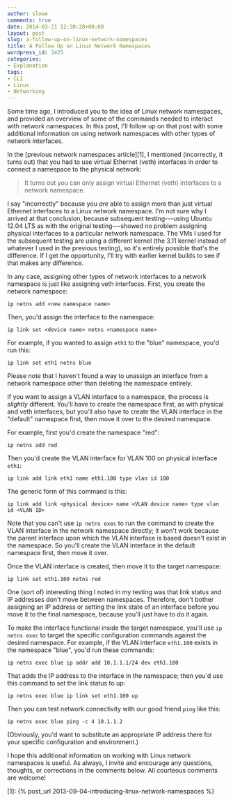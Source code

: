 ```yaml
---
author: slowe
comments: true
date: 2014-03-21 12:30:28+00:00
layout: post
slug: a-follow-up-on-linux-network-namespaces
title: A Follow Up on Linux Network Namespaces
wordpress_id: 3425
categories:
- Explanation
tags:
- CLI
- Linux
- Networking
---
```


Some time ago, I introduced you to the idea of Linux network namespaces, and provided an overview of some of the commands needed to interact with network namespaces. In this post, I'll follow up on that post with some additional information on using network namespaces with other types of network interfaces.

In the [previous network namespaces article][1], I mentioned (incorrectly, it turns out) that you had to use virtual Ethernet (veth) interfaces in order to connect a namespace to the physical network:

>It turns out you can only assign virtual Ethernet (veth) interfaces to a network namespace.

I say "incorrectly" because you _are_ able to assign more than just virtual Ethernet interfaces to a Linux network namespace. I'm not sure why I arrived at that conclusion, because subsequent testing---using Ubuntu 12.04 LTS as with the original testing---showed no problem assigning physical interfaces to a particular network namespace. The VMs I used for the subsequent testing are using a different kernel (the 3.11 kernel instead of whatever I used in the previous testing), so it's entirely possible that's the difference. If I get the opportunity, I'll try with earlier kernel builds to see if that makes any difference.

In any case, assigning other types of network interfaces to a network namespace is just like assigning veth interfaces. First, you create the network namespace:

    ip netns add <new namespace name>

Then, you'd assign the interface to the namespace:

    ip link set <device name> netns <namespace name>

For example, if you wanted to assign `eth1` to the "blue" namespace, you'd run this:

    ip link set eth1 netns blue

Please note that I haven't found a way to unassign an interface from a network namespace other than deleting the namespace entirely.

If you want to assign a VLAN interface to a namespace, the process is _slightly_ different. You'll have to create the namespace first, as with physical and veth interfaces, but you'll also have to create the VLAN interface in the "default" namespace first, then move it over to the desired namespace.

For example, first you'd create the namespace "red":

    ip netns add red

Then you'd create the VLAN interface for VLAN 100 on physical interface `eth1`:

    ip link add link eth1 name eth1.100 type vlan id 100

The generic form of this command is this:

    ip link add link <physical device> name <VLAN device name> type vlan id <VLAN ID>

Note that you can't use `ip netns exec` to run the command to create the VLAN interface in the network namespace directly; it won't work because the parent interface upon which the VLAN interface is based doesn't exist in the namespace. So you'll create the VLAN interface in the default namespace first, then move it over.

Once the VLAN interface is created, then move it to the target namespace:

    ip link set eth1.100 netns red

One (sort of) interesting thing I noted in my testing was that link status and IP addresses don't move between namespaces. Therefore, don't bother assigning an IP address or setting the link state of an interface before you move it to the final namespace, because you'll just have to do it again.

To make the interface functional inside the target namespace, you'll use `ip netns exec` to target the specific configuration commands against the desired namespace. For example, if the VLAN interface `eth1.100` exists in the namespace "blue", you'd run these commands:

    ip netns exec blue ip addr add 10.1.1.1/24 dev eth1.100

That adds the IP address to the interface in the namespace; then you'd use this command to set the link status to up:

    ip netns exec blue ip link set eth1.100 up

Then you can test network connectivity with our good friend `ping` like this:

    ip netns exec blue ping -c 4 10.1.1.2

(Obviously, you'd want to substitute an appropriate IP address there for your specific configuration and environment.)

I hope this additional information on working with Linux network namespaces is useful. As always, I invite and encourage any questions, thoughts, or corrections in the comments below. All courteous comments are welcome!

[1]: {% post_url 2013-09-04-introducing-linux-network-namespaces %}

